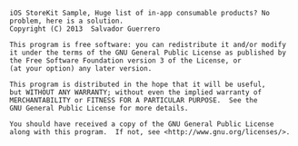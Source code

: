     iOS StoreKit Sample, Huge list of in-app consumable products? No problem, here is a solution.
    Copyright (C) 2013  Salvador Guerrero

    This program is free software: you can redistribute it and/or modify
    it under the terms of the GNU General Public License as published by
    the Free Software Foundation version 3 of the License, or
    (at your option) any later version.

    This program is distributed in the hope that it will be useful,
    but WITHOUT ANY WARRANTY; without even the implied warranty of
    MERCHANTABILITY or FITNESS FOR A PARTICULAR PURPOSE.  See the
    GNU General Public License for more details.

    You should have received a copy of the GNU General Public License
    along with this program.  If not, see <http://www.gnu.org/licenses/>.
